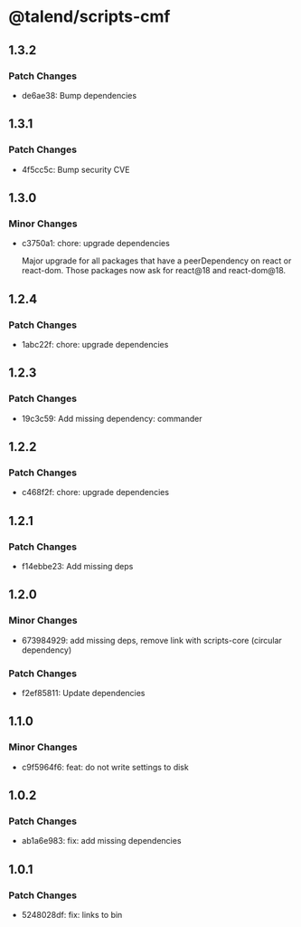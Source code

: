 # @talend/scripts-cmf

## 1.3.2

### Patch Changes

- de6ae38: Bump dependencies

## 1.3.1

### Patch Changes

- 4f5cc5c: Bump security CVE

## 1.3.0

### Minor Changes

- c3750a1: chore: upgrade dependencies

  Major upgrade for all packages that have a peerDependency on react or react-dom. Those packages now ask for react@18 and react-dom@18.

## 1.2.4

### Patch Changes

- 1abc22f: chore: upgrade dependencies

## 1.2.3

### Patch Changes

- 19c3c59: Add missing dependency: commander

## 1.2.2

### Patch Changes

- c468f2f: chore: upgrade dependencies

## 1.2.1

### Patch Changes

- f14ebbe23: Add missing deps

## 1.2.0

### Minor Changes

- 673984929: add missing deps, remove link with scripts-core (circular dependency)

### Patch Changes

- f2ef85811: Update dependencies

## 1.1.0

### Minor Changes

- c9f5964f6: feat: do not write settings to disk

## 1.0.2

### Patch Changes

- ab1a6e983: fix: add missing dependencies

## 1.0.1

### Patch Changes

- 5248028df: fix: links to bin
